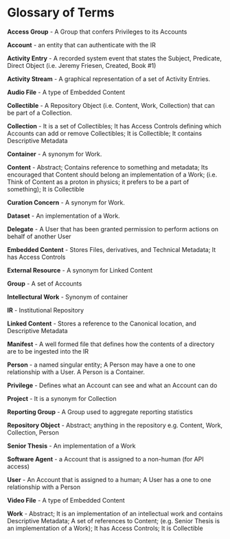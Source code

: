 # Glossary of Terms

**Access Group** - A Group that confers Privileges to its Accounts

**Account** - an entity that can authenticate with the IR

**Activity Entry** - A recorded system event that states the Subject, Predicate, Direct Object (i.e. Jeremy Friesen, Created, Book #1)

**Activity Stream** - A graphical representation of a set of Activity Entries.

**Audio File** - A type of Embedded Content

**Collectible** - A Repository Object (i.e. Content, Work, Collection) that can be part of a Collection.

**Collection** - It is a set of Collectibles; It has Access Controls defining which Accounts can add or remove Collectibles; It is Collectible; It contains Descriptive Metadata

**Container** - A synonym for Work.

**Content** - Abstract; Contains reference to something and metadata; Its encouraged that Content should belong an implementation of a Work; (i.e. Think of Content as a proton in physics; it prefers to be a part of something);  It is Collectible

**Curation Concern** - A synonym for Work.

**Dataset** - An implementation of a Work.

**Delegate** - A User that has been granted permission to perform actions on behalf of another User

**Embedded Content** - Stores Files, derivatives, and Technical Metadata; It has Access Controls

**External Resource** - A synonym for Linked Content

**Group** - A set of Accounts

**Intellectural Work** - Synonym of container

**IR** - Institutional Repository

**Linked Content** - Stores a reference to the Canonical location, and Descriptive Metadata

**Manifest** - A well formed file that defines how the contents of a directory are to be ingested into the IR

**Person** - a named singular entity; A Person may have a one to one relationship with a User. A Person is a Container.

**Privilege** - Defines what an Account can see and what an Account can do

**Project** - It is a synonym for Collection

**Reporting Group** - A Group used to aggregate reporting statistics

**Repository Object** - Abstract; anything in the repository e.g. Content, Work, Collection, Person

**Senior Thesis** - An implementation of a Work

**Software Agent** - a Account that is assigned to a non-human (for API access)

**User** - An Account that is assigned to a human; A User has a one to one relationship with a Person

**Video File** - A type of Embedded Content

**Work** - Abstract; It is an implementation of an intellectual work and contains Descriptive Metadata; A set of references to Content; (e.g. Senior Thesis is an implementation of a Work); It has Access Controls; It is Collectible
